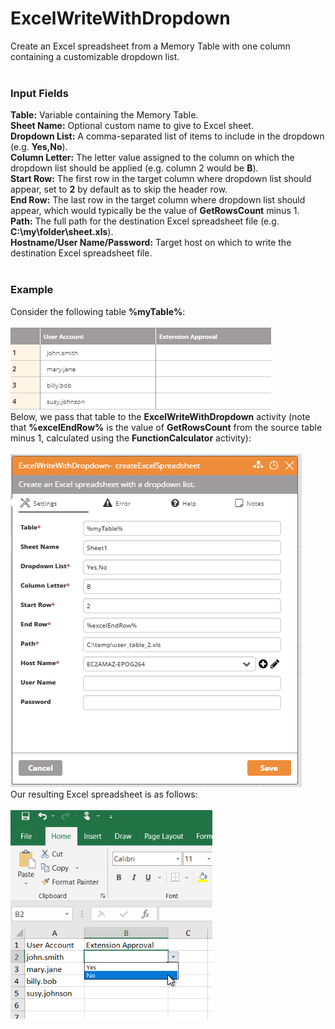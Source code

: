 <h1>ExcelWriteWithDropdown</h1>
Create an Excel spreadsheet from a Memory Table with one column containing a customizable dropdown list.
<br><br>
<h3>Input Fields</h3>
<b>Table:</b> Variable containing the Memory Table.
<br>
<b>Sheet Name:</b> Optional custom name to give to Excel sheet.
<br>
<b>Dropdown List:</b> A comma-separated list of items to include in the dropdown (e.g. <b>Yes,No</b>).
<br>
<b>Column Letter:</b> The letter value assigned to the column on which the dropdown list should be applied (e.g. column 2 would be <b>B</b>).
<br>
<b>Start Row:</b> The first row in the target column where dropdown list should appear, set to <b>2</b> by default as to skip the header row.
<br>
<b>End Row:</b> The last row in the target column where dropdown list should appear, which would typically be the value of <b>GetRowsCount</b> minus 1.
<br>
<b>Path:</b> The full path for the destination Excel spreadsheet file (e.g. <b>C:\my\folder\sheet.xls</b>).
<br>
<b>Hostname/User Name/Password:</b> Target host on which to write the destination Excel spreadsheet file.
<br><br>
<h3>Example</h3>
Consider the following table <b>%myTable%</b>:
<br><br>
<img src="https://github.com/Ayehu/custom-activities/blob/master/ExcelWrite/ExcelWriteWithDropDown/screenshots/table.png?raw=true">
<br>
Below, we pass that table to the <b>ExcelWriteWithDropdown</b> activity (note that <b>%excelEndRow%</b> is the value of <b>GetRowsCount</b> from the source table minus 1, calculated using the <b>FunctionCalculator</b> activity):
<br><br>
<img src="https://github.com/Ayehu/custom-activities/blob/master/ExcelWrite/ExcelWriteWithDropDown/screenshots/screenshot.png?raw=true">
<br>
Our resulting Excel spreadsheet is as follows:
<br><br>
<img src="https://github.com/Ayehu/custom-activities/blob/master/ExcelWrite/ExcelWriteWithDropDown/screenshots/excel.png?raw=true">
